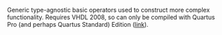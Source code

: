Generic type-agnostic basic operators used to construct more complex functionality. Requires VHDL 2008, so can only be compiled with Quartus Pro (and perhaps Quartus Standard) Edition ([link](https://www.intel.com/content/dam/www/central-libraries/us/en/documents/quartus-prime-compare-editions-guide.pdf)).